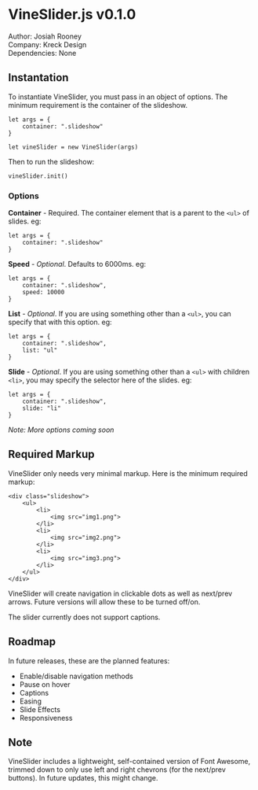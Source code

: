 # VineSlider.js v0.1.0

Author: Josiah Rooney  
Company: Kreck Design  
Dependencies: None  

## Instantation

To instantiate VineSlider, you must pass in an object of options. The minimum requirement is the container of the slideshow.

```
let args = {
	container: ".slideshow"
}

let vineSlider = new VineSlider(args)
```

Then to run the slideshow:

```
vineSlider.init()
```

### Options

**Container** - Required. The container element that is a parent to the `<ul>` of slides. eg:

```
let args = {
	container: ".slideshow"
}
```

**Speed** - *Optional*. Defaults to 6000ms. eg:

```
let args = {
	container: ".slideshow",
	speed: 10000
}
```

**List** - *Optional*. If you are using something other than a `<ul>`, you can specify that with this option. eg:

```
let args = {
	container: ".slideshow",
	list: "ul"
}
```

**Slide** - *Optional*. If you are using something other than a `<ul>` with children `<li>`, you may specify the selector here of the slides. eg:

```
let args = {
	container: ".slideshow",
	slide: "li"
}
```

*Note: More options coming soon*

## Required Markup

VineSlider only needs very minimal markup. Here is the minimum required markup:

```
<div class="slideshow">
	<ul>
		<li>
			<img src="img1.png">
		</li>
		<li>
			<img src="img2.png">
		</li>
		<li>
			<img src="img3.png">
		</li>
	</ul>
</div>
```

VineSlider will create navigation in clickable dots as well as next/prev arrows. Future versions will allow these to be turned off/on.

The slider currently does not support captions.

## Roadmap

In future releases, these are the planned features:

* Enable/disable navigation methods
* Pause on hover
* Captions
* Easing
* Slide Effects
* Responsiveness

## Note

VineSlider includes a lightweight, self-contained version of Font Awesome, trimmed down to only use left and right chevrons (for the next/prev buttons). In future updates, this might change.
